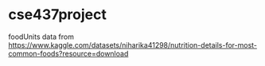 # cse437project

foodUnits data from https://www.kaggle.com/datasets/niharika41298/nutrition-details-for-most-common-foods?resource=download

